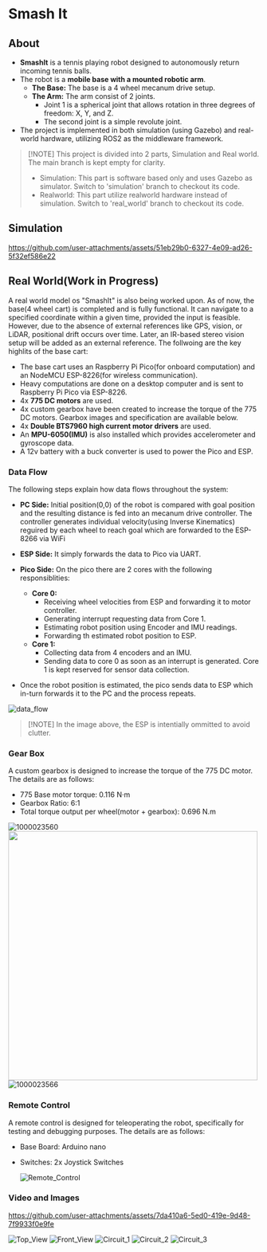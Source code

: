 # Smash It

## About
* **SmashIt** is a tennis playing robot designed to autonomously return incoming tennis balls.
* The robot is a **mobile base with a mounted robotic arm**.
    * **The Base:** The base is a 4 wheel mecanum drive setup.
    * **The Arm:** The arm consist of 2 joints.
      *  Joint 1 is a spherical joint that allows rotation in three degrees of freedom: X, Y, and Z.
      *  The second joint is a simple revolute joint. 
* The project is implemented in both simulation (using Gazebo) and real-world hardware, utilizing ROS2 as the middleware framework.
  
>  [!NOTE]
> This project is divided into 2 parts, Simulation and Real world. The main branch is kept empty for clarity. 
> * Simulation: This part is software based only and uses Gazebo as simulator. Switch to 'simulation' branch to checkout its code.
> * Realworld: This part utilize realworld hardware instead of simulation. Switch to 'real_world' branch to checkout its code.


## Simulation

https://github.com/user-attachments/assets/51eb29b0-6327-4e09-ad26-5f32ef586e22



## Real World(Work in Progress)
A real world model os "SmashIt" is also being worked upon. As of now, the base(4 wheel cart) is completed and is fully functional. It can navigate to a specified coordinate within a given time, provided the input is feasible. However, due to the absence of external references like GPS, vision, or LiDAR, positional drift occurs over time. Later, an IR-based stereo vision setup will be added as an external reference. The follwoing are the key highlits of the base cart: 

* The base cart uses an Raspberry Pi Pico(for onboard computation) and an NodeMCU ESP-8226(for wireless communication).
* Heavy computations are done on a desktop computer and is sent to Raspberry Pi Pico via ESP-8226.
* 4x **775 DC motors** are used.
* 4x custom gearbox have been created to increase the torque of the 775 DC motors. Gearbox images and specification are available below.
* 4x **Double BTS7960 high current motor drivers** are used.
* An **MPU-6050(IMU)** is also installed which provides accelerometer and gyroscope data.
* A 12v battery with a buck converter is used to power the Pico and ESP.

### Data Flow
 The following steps explain how data flows throughout the system:
 * **PC Side:** Initial position(0,0) of the robot is compared with goal position and the resulting distance is fed into an mecanum drive controller. The controller generates individual velocity(using Inverse Kinematics) reguired by each wheel to reach goal which are forwarded to the ESP-8266 via WiFi
 * **ESP Side:** It simply forwards the data to Pico via UART.
 * **Pico Side:** On the pico there are 2 cores with the following responsiblities:
    * **Core 0:**
       * Receiving wheel velocities from ESP and forwarding it to motor controller.
       * Generating  interrupt requesting data from Core 1.
       * Estimating robot position using Encoder and IMU readings.
       * Forwarding th estimated robot position to ESP.
    * **Core 1:**
       * Collecting data from 4 encoders and an IMU.
       * Sending  data to core 0 as soon as an interrupt is generated. Core 1 is kept reserved for sensor data collection.
         
 * Once the robot position is estimated, the pico sends data to ESP which in-turn forwards it to the PC and the process repeats.



![data_flow](https://github.com/user-attachments/assets/cde7371a-3ae4-4544-ac8e-68a7ad1fd733)

>  [!NOTE]
> In the image above, the ESP is intentially ommitted to avoid clutter.  
 
### Gear Box
A custom gearbox is designed to increase the torque of the 775 DC motor. The details are as follows:
* 775 Base motor torque: 0.116 N·m
* Gearbox Ratio: 6:1
* Total torque output per wheel(motor + gearbox): 0.696 N.m
  
![1000023560](https://github.com/user-attachments/assets/651167bd-2f1b-4886-853d-57bf46d4ce92)
<img src="https://github.com/user-attachments/assets/ac04f767-61bc-44c3-9bee-ee56d1b8560f" width="500" height="500"/>
![1000023566](https://github.com/user-attachments/assets/7e36d4db-2282-4a80-92d0-1cc0144e6667)

### Remote Control
A remote control is designed for teleoperating the robot, specifically for testing and debugging purposes. The details are as follows:
* Base Board: Arduino nano
* Switches: 2x Joystick Switches

  ![Remote_Control](https://github.com/user-attachments/assets/557ca4e1-884e-4a73-939a-7990b71dd165)

### Video and Images

https://github.com/user-attachments/assets/7da410a6-5ed0-419e-9d48-7f9933f0e9fe

![Top_View](https://github.com/user-attachments/assets/4ffcc9af-e3d7-4492-b779-cd6cf8139fa6)
![Front_View](https://github.com/user-attachments/assets/c4095844-9a3b-4268-93a0-7cb4f1025cf9)
![Circuit_1](https://github.com/user-attachments/assets/6a93c9da-0148-446a-96ff-261cbbd02e40)
![Circuit_2](https://github.com/user-attachments/assets/8b76f58f-3005-4d71-9386-29f7b17fb994)
![Circuit_3](https://github.com/user-attachments/assets/523b8852-a32f-4c44-b208-ea17cacd347b)


